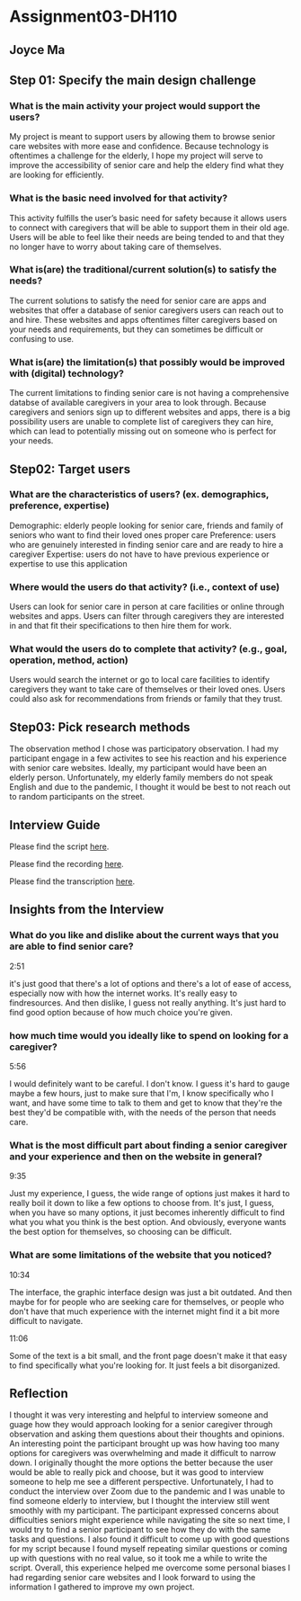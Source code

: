 # Assignment03-DH110
## Joyce Ma

## Step 01: Specify the main design challenge

### What is the main activity your project would support the users?
My project is meant to support users by allowing them to browse senior care websites with more ease and confidence. Because technology is oftentimes a challenge for the elderly, I hope my project will serve to improve the accessibility of senior care and help the eldery find what they are looking for efficiently. 
  
### What is the basic need involved for that activity? 
This activity fulfills the user’s basic need for safety because it allows users to connect with caregivers that will be able to support them in their old age. Users will be able to feel like their needs are being tended to and that they no longer have to worry about taking care of themselves.
  
### What is(are) the traditional/current solution(s) to satisfy the needs?
The current solutions to satisfy the need for senior care are apps and websites that offer a database of senior caregivers users can reach out to and hire. These websites and apps oftentimes filter caregivers based on your needs and requirements, but they can sometimes be difficult or confusing to use.

### What is(are) the limitation(s) that possibly would be improved with (digital) technology?
The current limitations to finding senior care is not having a comprehensive databse of available caregivers in your area to look through. Because caregivers and seniors sign up to different websites and apps, there is a big possibility users are unable to complete list of caregivers they can hire, which can lead to potentially missing out on someone who is perfect for your needs.

## Step02: Target users 

### What are the characteristics of users? (ex. demographics, preference, expertise) 
Demographic: elderly people looking for senior care, friends and family of seniors who want to find their loved ones proper care 
Preference: users who are genuinely interested in finding senior care and are ready to hire a caregiver
Expertise: users do not have to have previous experience or expertise to use this application

### Where would the users do that activity? (i.e., context of use)
Users can look for senior care in person at care facilities or online through websites and apps. Users can filter through caregivers they are interested in and that fit their specifications to then hire them for work. 

### What would the users do to complete that activity? (e.g., goal, operation, method, action)
Users would search the internet or go to local care facilities to identify caregivers they want to take care of themselves or their loved ones. Users could also ask for recommendations from friends or family that they trust. 

## Step03: Pick research methods 
The observation method I chose was participatory observation. I had my participant engage in a few activites to see his reaction and his experience with senior care websites. Ideally, my participant would have been an elderly person. Unfortunately, my elderly family members do not speak English and due to the pandemic, I thought it would be best to not reach out to random participants on the street.  

## Interview Guide
Please find the script [here](https://docs.google.com/document/d/1k_bZke-5l1Jl4IPVYPZJ29813NAieeTh9I8M3iyB9hI/edit?usp=sharing).

Please find the recording [here](https://drive.google.com/file/d/1RmXkxpXWzNUXTYAhOHXdXzrgpf_MxodT/view?usp=sharing).

Please find the transcription [here](https://docs.google.com/document/d/1okSenKOPumIDoh4cmVWzKKSRvgMd5eIyMuQCUrmiNL4/edit?usp=sharing).

## Insights from the Interview 
### What do you like and dislike about the current ways that you are able to find senior care? 
2:51 

it's just good that there's a lot of options and there's a lot of ease of access, especially now with how the internet works. It's really easy to findresources. And then dislike, I guess not really anything. It's just hard to find good option because of how much choice you're given.

### how much time would you ideally like to spend on looking for a caregiver?
5:56 

I would definitely want to be careful. I don't know. I guess it's hard to gauge maybe a few hours, just to make sure that I'm, I know specifically who I want, and have some time to talk to them and get to know that they're the best they'd be compatible with, with the needs of the person that needs care.

### What is the most difficult part about finding a senior caregiver and your experience and then on the website in general?
9:35  

Just my experience, I guess, the wide range of options just makes it hard to really boil it down to like a few options to choose from. It's just, I guess, when you have so many options, it just becomes inherently difficult to find what you what you think is the best option. And obviously, everyone wants the best option for themselves, so choosing can be difficult.


### What are some limitations of the website that you noticed? 
10:34  

The interface, the graphic interface design was just a bit outdated. And then maybe for for people who are seeking care for themselves, or people who don't have that much experience with the internet might find it a bit more difficult to navigate.

11:06

Some of the text is a bit small, and the front page doesn't make it that easy to find specifically what you're looking for. It just feels a bit disorganized. 




## Reflection 

I thought it was very interesting and helpful to interview someone and guage how they would approach looking for a senior caregiver through observation and asking them questions about their thoughts and opinions. An interesting point the participant brought up was how having too many options for caregivers was overwhelming and made it difficult to narrow down. I originally thought the more options the better because the user would be able to really pick and choose, but it was good to interview someone to help me see a different perspective. Unfortunately, I had to conduct the interview over Zoom due to the pandemic and I was unable to find someone elderly to interview, but I thought the interview still went smoothly with my participant. The participant expressed concerns about difficulties seniors might experience while navigating the site so next time, I would try to find a senior participant to see how they do with the same tasks and questions. I also found it difficult to come up with good questions for my script because I found myself repeating similar questions or coming up with questions with no real value, so it took me a while to write the script. Overall, this experience helped me overcome some personal biases I had regarding senior care websites and I look forward to using the information I gathered to improve my own project.
